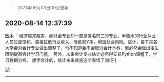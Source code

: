 > 2021年09月03日09点更新
<link rel="stylesheet" href="https://cdn.jsdelivr.net/gh/taotie6/sampleJSON@main/css/photo_show.css">


 ## 2020-08-14 12:37:39 

 [㪚木](https://www.coolapk.com/feed/20904268?shareKey=NzJmMjUwMmFhYTMwNjEzMTc1NmY~) ：经济越来越差，而财会专业却一直是排名前三的专业，半瓶水的行业从业人员过度饱和，直接拉低行业收入、降低就Y率，增加社会风险。估计，接下来各大学会对会计专业做出调整了，也不知道会不会取消会计本科，但必然会做出招生限制提高会计学习门槛。
另外<!--break-->，未来会计专业估计必然得安排Python课程了，学习数据分析。
想学会计的，估计未来就是这个表情了[呲牙] 

<div class="album">
<img class="img-item" src="http://image.coolapk.com/feed/2020/0814/12/1081091_b6183a91_9845_9136@576x308.gif" />
</div>

 ------- 

